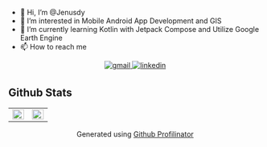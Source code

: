 - 👋 Hi, I’m @Jenusdy
- 👀 I’m interested in Mobile Android App Development and GIS
- 🌱 I’m currently learning Kotlin with Jetpack Compose and Utilize Google Earth Engine
- 📫 How to reach me

<div align="center">
  <a href="mailto:jenusdy@gmail.com" target="_blank">
    <img src=https://img.shields.io/badge/Gmail-D14836?style=for-the-badge&logo=gmail&logoColor=white alt=gmail style="margin-bottom: 5px;" />
  </a>
  <a href="https://linkedin.com/in/jenusdy" target="_blank">
    <img src=https://img.shields.io/badge/linkedin-%231E77B5.svg?&style=for-the-badge&logo=linkedin&logoColor=white alt=linkedin style="margin-bottom: 5px;" />
  </a>
</div>

## Github Stats  
<table align="center">
  <tr>
    <td valign="top" width="50%">
      <img src="https://github-readme-stats.vercel.app/api?username=jenusdy&show_icons=true&count_private=true&hide_border=true" align="left" style="width: 100%" />
    </td>
    <td valign="top" width="50%">
      <img src="https://github-readme-stats.vercel.app/api/top-langs/?username=jenusdy&hide_border=true&layout=compact" align="left" style="width: 100%" />
    </td>
  </tr>
</table>  

<div align="center">
  Generated using <a href="https://profilinator.rishav.dev/" target="_blank">Github Profilinator</a>
</div>
